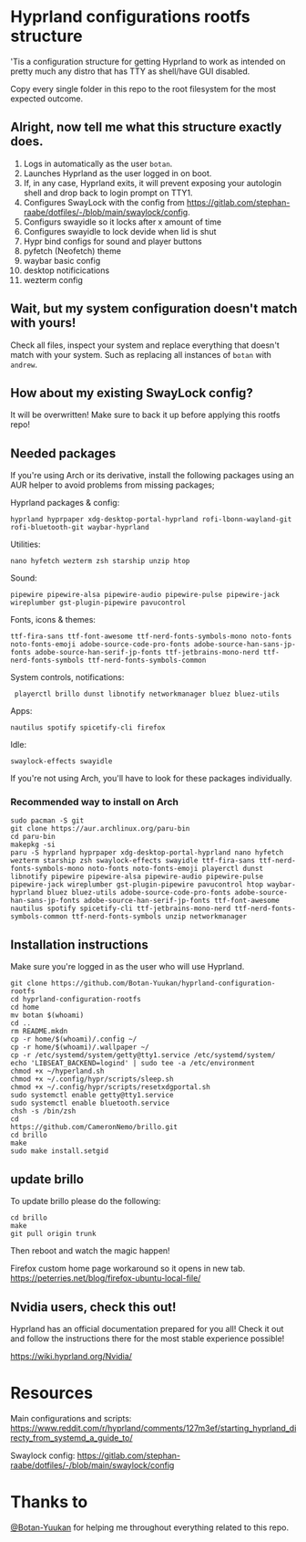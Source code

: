 # Hyprland configurations rootfs structure

'Tis a configuration structure for getting Hyprland to work as intended
on pretty much any distro that has TTY as shell/have GUI disabled.

Copy every single folder in this repo to the root filesystem for the
most expected outcome.

## Alright, now tell me what this structure exactly does.

1. Logs in automatically as the user `botan`.
2. Launches Hyprland as the user logged in on boot.
3. If, in any case, Hyprland exits, it will prevent exposing your autologin shell and drop back to login prompt on TTY1.
4. Configures SwayLock with the config from https://gitlab.com/stephan-raabe/dotfiles/-/blob/main/swaylock/config.
5. Configurs swayidle so it locks after x amount of time
6. Configures swayidle to lock devide when lid is shut
7. Hypr bind configs for sound and player buttons
8. pyfetch (Neofetch) theme
9. waybar basic config
10. desktop notificications 
11. wezterm config

## Wait, but my system configuration doesn't match with yours!

Check all files, inspect your system and replace everything that
doesn't match with your system. Such as replacing all instances of
`botan` with `andrew`.

## How about my existing SwayLock config?

It will be overwritten! Make sure to back it up before applying this
rootfs repo!

## Needed packages

If you're using Arch or its derivative, install the following packages
using an AUR helper to avoid problems from missing packages;

Hyprland packages & config:
```
hyprland hyprpaper xdg-desktop-portal-hyprland rofi-lbonn-wayland-git rofi-bluetooth-git waybar-hyprland
```
Utilities:
```
nano hyfetch wezterm zsh starship unzip htop
```
Sound:
```
pipewire pipewire-alsa pipewire-audio pipewire-pulse pipewire-jack wireplumber gst-plugin-pipewire pavucontrol
```
Fonts, icons & themes:
```
ttf-fira-sans ttf-font-awesome ttf-nerd-fonts-symbols-mono noto-fonts noto-fonts-emoji adobe-source-code-pro-fonts adobe-source-han-sans-jp-fonts adobe-source-han-serif-jp-fonts ttf-jetbrains-mono-nerd ttf-nerd-fonts-symbols ttf-nerd-fonts-symbols-common
```
System controls, notifications:
```
 playerctl brillo dunst libnotify networkmanager bluez bluez-utils
```
Apps:
```
nautilus spotify spicetify-cli firefox
```
Idle:
```
swaylock-effects swayidle 
```

If you're not using Arch, you'll have to look for these packages
individually.

### Recommended way to install on Arch

```
sudo pacman -S git 
git clone https://aur.archlinux.org/paru-bin
cd paru-bin
makepkg -si
paru -S hyprland hyprpaper xdg-desktop-portal-hyprland nano hyfetch wezterm starship zsh swaylock-effects swayidle ttf-fira-sans ttf-nerd-fonts-symbols-mono noto-fonts noto-fonts-emoji playerctl dunst libnotify pipewire pipewire-alsa pipewire-audio pipewire-pulse pipewire-jack wireplumber gst-plugin-pipewire pavucontrol htop waybar-hyprland bluez bluez-utils adobe-source-code-pro-fonts adobe-source-han-sans-jp-fonts adobe-source-han-serif-jp-fonts ttf-font-awesome nautilus spotify spicetify-cli ttf-jetbrains-mono-nerd ttf-nerd-fonts-symbols-common ttf-nerd-fonts-symbols unzip networkmanager
```

## Installation instructions

Make sure you're logged in as the user who will use Hyprland.

```
git clone https://github.com/Botan-Yuukan/hyprland-configuration-rootfs
cd hyprland-configuration-rootfs
cd home
mv botan $(whoami)
cd ..
rm README.mkdn
cp -r home/$(whoami)/.config ~/
cp -r home/$(whoami)/.wallpaper ~/
cp -r /etc/systemd/system/getty@tty1.service /etc/systemd/system/
echo 'LIBSEAT_BACKEND=logind' | sudo tee -a /etc/environment
chmod +x ~/hyperland.sh
chmod +x ~/.config/hypr/scripts/sleep.sh
chmod +x ~/.config/hypr/scripts/resetxdgportal.sh
sudo systemctl enable getty@tty1.service
sudo systemctl enable bluetooth.service
chsh -s /bin/zsh
cd
https://github.com/CameronNemo/brillo.git
cd brillo
make
sudo make install.setgid
```

## update brillo

To update brillo please do the following:

```
cd brillo
make
git pull origin trunk
```

Then reboot and watch the magic happen!

Firefox custom home page workaround so it opens in new tab.
https://peterries.net/blog/firefox-ubuntu-local-file/

## Nvidia users, check this out!

Hyprland has an official documentation prepared for you all! Check it
out and follow the instructions there for the most stable experience
possible!

https://wiki.hyprland.org/Nvidia/

# Resources

Main configurations and scripts: https://www.reddit.com/r/hyprland/comments/127m3ef/starting_hyprland_directy_from_systemd_a_guide_to/

Swaylock config: https://gitlab.com/stephan-raabe/dotfiles/-/blob/main/swaylock/config

# Thanks to

[@Botan-Yuukan](https://github.com/Botan-Yuukan) for helping me
throughout everything related to this repo.
